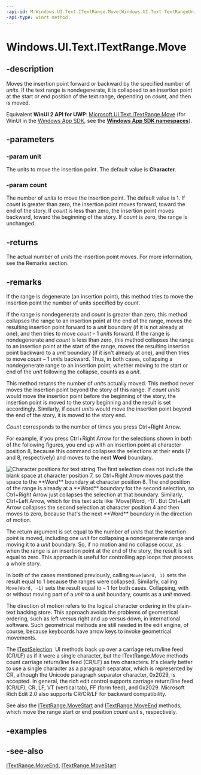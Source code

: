 ```yaml
---
-api-id: M:Windows.UI.Text.ITextRange.Move(Windows.UI.Text.TextRangeUnit,System.Int32)
-api-type: winrt method
---
```


<!-- Method syntax
public int Move(Windows.UI.Text.TextRangeUnit unit, System.Int32 count)
-->

# Windows.UI.Text.ITextRange.Move

## -description
Moves the insertion point forward or backward by the specified number of *units*. If the text range is nondegenerate, it is collapsed to an insertion point at the start or end position of the text range, depending on *count*, and then is moved.

Equivalent **WinUI 2 API for UWP**: [Microsoft.UI.Text.ITextRange.Move](/windows/winui/api/microsoft.ui.text.itextrange.move) (for WinUI in the [Windows App SDK](/windows/apps/windows-app-sdk/), see the **[Windows App SDK namespaces](/windows/windows-app-sdk/api/winrt/)**).

## -parameters
### -param unit
The units to move the insertion point. The default value is **Character**.

### -param count
The number of *units* to move the insertion point. The default value is 1. If *count* is greater than zero, the insertion point moves forward, toward the end of the story. If *count* is less than zero, the insertion point moves backward, toward the beginning of the story. If *count* is zero, the range is unchanged.

## -returns
The actual number of *units* the insertion point moves. For more information, see the Remarks section.

## -remarks
If the range is degenerate (an insertion point), this method tries to move the insertion point the number of units specified by *count*.

If the range is nondegenerate and *count* is greater than zero, this method collapses the range to an insertion point at the end of the range, moves the resulting insertion point forward to a *unit* boundary (if it is not already at one), and then tries to move *count*  – 1 *unit*s forward. If the range is nondegenerate and *count* is less than zero, this method collapses the range to an insertion point at the start of the range, moves the resulting insertion point backward to a *unit* boundary (if it isn't already at one), and then tries to move *count*  – 1 *unit*s backward. Thus, in both cases, collapsing a nondegenerate range to an insertion point, whether moving to the start or end of the *unit* following the collapse, counts as a *unit*.

This method returns the number of *unit*s actually moved. This method never moves the insertion point beyond the story of this range. If *count*  *unit*s would move the insertion point before the beginning of the story, the insertion point is moved to the story beginning and the result is set accordingly. Similarly, if *count*  *unit*s would move the insertion point beyond the end of the story, it is moved to the story end.

*Count* corresponds to the number of times you press Ctrl+Right Arrow.

For example, if you press Ctrl+Right Arrow for the selections shown in both of the following figures, you end up with an insertion point at character position 8, because this command collapses the selections at their ends (7 and 8, respectively) and moves to the next **Word** boundary.

<img alt="Character positions for text string" src="images/textpos3.png" />
The first selection does not include the blank space at character position 7, so Ctrl+Right Arrow moves past the space to the **Word** boundary at character position 8. The end position of the range is already at a **Word** boundary for the second selection, so Ctrl+Right Arrow just collapses the selection at that boundary. Similarly, Ctrl+Left Arrow, which for this text acts like `Move(Word, -1)`. But Ctrl+Left Arrow collapses the second selection at character position 4 and then moves to zero, because that's the next **Word** boundary in the direction of motion.

The return argument is set equal to the number of *unit*s that the insertion point is moved, including one *unit* for collapsing a nondegenerate range and moving it to a *unit* boundary. So, if no motion and no collapse occur, as when the range is an insertion point at the end of the story, the result is set equal to zero. This approach is useful for controlling app loops that process a whole story.

In both of the cases mentioned previously, calling `Move(Word, 1)` sets the result equal to 1 because the ranges were collapsed. Similarly, calling `Move(Word, -1)` sets the result equal to – 1 for both cases. Collapsing, with or without moving part of a *unit* to a *unit* boundary, counts as a *unit* moved.

The direction of motion refers to the logical character ordering in the plain-text backing store. This approach avoids the problems of geometrical ordering, such as left versus right and up versus down, in international software. Such geometrical methods are still needed in the edit engine, of course, because keyboards have arrow keys to invoke geometrical movements.

The [ITextSelection](itextselection.md)  UI methods back up over a carriage return/line feed (CR/LF) as if it were a single character, but the ITextRange.Move methods count carriage return/line feed (CR/LF) as two characters. It's clearly better to use a single character as a paragraph separator, which is represented by CR, although the Unicode paragraph separator character, 0x2029, is accepted. In general, the rich edit control supports carriage return/line feed (CR/LF), CR, LF, VT (vertical tab), FF (form feed), and 0x2029. Microsoft Rich Edit 2.0 also supports CR/CR/LF for backward compatibility.

See also the [ITextRange.MoveStart](itextrange_movestart_65838126.md) and [ITextRange.MoveEnd](itextrange_moveend_1212634036.md) methods, which move the range start or end position *count*  *unit* s, respectively.

## -examples

## -see-also
[ITextRange.MoveEnd](itextrange_moveend_1212634036.md), [ITextRange.MoveStart](itextrange_movestart_65838126.md)
